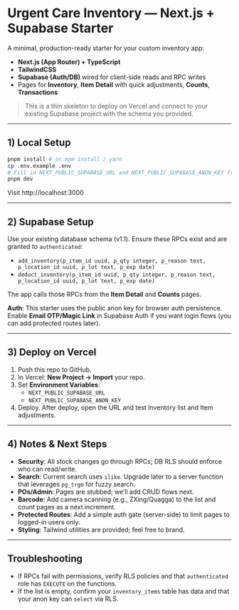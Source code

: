 # Urgent Care Inventory — Next.js + Supabase Starter

A minimal, production-ready starter for your custom inventory app:
- **Next.js (App Router) + TypeScript**
- **TailwindCSS**
- **Supabase (Auth/DB)** wired for client-side reads and RPC writes
- Pages for **Inventory**, **Item Detail** with quick adjustments, **Counts**, **Transactions**

> This is a thin skeleton to deploy on Vercel and connect to your existing Supabase project with the schema you provided.

---

## 1) Local Setup

```bash
pnpm install # or npm install / yarn
cp .env.example .env
# Fill in NEXT_PUBLIC_SUPABASE_URL and NEXT_PUBLIC_SUPABASE_ANON_KEY from your Supabase project
pnpm dev
```

Visit http://localhost:3000

---

## 2) Supabase Setup

Use your existing database schema (v1.1). Ensure these RPCs exist and are granted to `authenticated`:

- `add_inventory(p_item_id uuid, p_qty integer, p_reason text, p_location_id uuid, p_lot text, p_exp date)`
- `deduct_inventory(p_item_id uuid, p_qty integer, p_reason text, p_location_id uuid, p_lot text, p_exp date)`

The app calls those RPCs from the **Item Detail** and **Counts** pages.

**Auth**: This starter uses the public anon key for browser auth persistence. Enable **Email OTP/Magic Link** in Supabase Auth if you want login flows (you can add protected routes later).

---

## 3) Deploy on Vercel

1. Push this repo to GitHub.
2. In Vercel: **New Project → Import** your repo.
3. Set **Environment Variables**:
   - `NEXT_PUBLIC_SUPABASE_URL`
   - `NEXT_PUBLIC_SUPABASE_ANON_KEY`
4. Deploy. After deploy, open the URL and test Inventory list and Item adjustments.

---

## 4) Notes & Next Steps

- **Security**: All stock changes go through RPCs; DB RLS should enforce who can read/write.
- **Search**: Current search uses `ilike`. Upgrade later to a server function that leverages `pg_trgm` for fuzzy search.
- **POs/Admin**: Pages are stubbed; we’ll add CRUD flows next.
- **Barcode**: Add camera scanning (e.g., ZXing/Quagga) to the list and count pages as a next increment.
- **Protected Routes**: Add a simple auth gate (server-side) to limit pages to logged-in users only.
- **Styling**: Tailwind utilities are provided; feel free to brand.

---

## Troubleshooting

- If RPCs fail with permissions, verify RLS policies and that `authenticated` role has `EXECUTE` on the functions.
- If the list is empty, confirm your `inventory_items` table has data and that your anon key can `select` via RLS.

